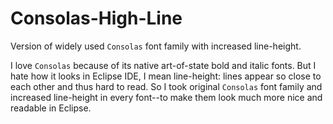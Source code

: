 Consolas-High-Line
==================
Version of widely used `Consolas` font family with increased line-height.

I love `Consolas` because of its native art-of-state bold and italic fonts. But I hate how it looks in Eclipse IDE, I mean line-height: lines appear so close to each other and thus hard to read. So I took original `Consolas` font family and increased line-height in every font--to make them look much more nice and readable in Eclipse.
